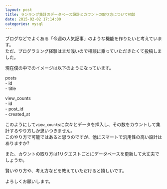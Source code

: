 ```yaml
---
layout: post
title: ランキング集計のデータベース設計とカウントの取り方について相談
date: 2015-02-02 17:14:00
categories: mysql
---
```

<!-- {% raw %} -->
<p>ブログなどでよくある「今週の人気記事」のような機能を作りたいと考えています。<br>
ただ、プログラミング経験はまだ浅いので相談に乗っていただきたくて投稿しました。</p>

<p>現在僕の中でのイメージは以下のようになっています。</p>

<p>posts<br>
- id<br>
- title</p>

<p>view_counts<br>
- id<br>
- post_id<br>
- created_at</p>

<p>このようにして<code>view_counts</code>に次々とデータを挿入し、その数をカウントして集計するやり方しか思いつきません。<br>
このやり方で可能ではあると思うのですが、他にスマートで汎用性の高い設計はありますか?</p>

<p>また、カウントの取り方は1リクエストごとにデータベースを更新して大丈夫でしょうか。</p>

<p>賢いやり方や、考え方などを教えていただけると嬉しいです。</p>

<p>よろしくお願いします。</p>
<!-- {% endraw %} -->
